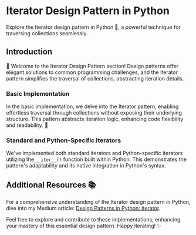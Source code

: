 # Iterator Design Pattern in Python

Explore the Iterator design pattern in Python 🔄, a powerful technique for traversing collections seamlessly.

## Introduction

👋 Welcome to the Iterator Design Pattern section! Design patterns offer elegant solutions to common programming challenges, and the Iterator pattern simplifies the traversal of collections, abstracting iteration details.

### Basic Implementation

In the basic implementation, we delve into the Iterator pattern, enabling effortless traversal through collections without exposing their underlying structure. This pattern abstracts iteration logic, enhancing code flexibility and readability. 🚀

### Standard and Python-Specific Iterators

We've implemented both standard iterators and Python-specific iterators utilizing the `__iter__()` function built within Python. This demonstrates the pattern's adaptability and its native integration in Python's syntax.

## Additional Resources 📚

For a comprehensive understanding of the Iterator design pattern in Python, dive into my Medium article: [Design Patterns in Python: Iterator](https://medium.com/@amirm.lavasani/design-patterns-in-python-iterator-2d3e9917f930).

Feel free to explore and contribute to these implementations, enhancing your mastery of this essential design pattern. Happy iterating! ✨
